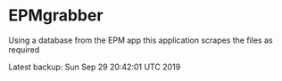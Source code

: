 # EPMgrabber
Using a database from the EPM app this application scrapes the files as required


Latest backup: Sun Sep 29 20:42:01 UTC 2019
